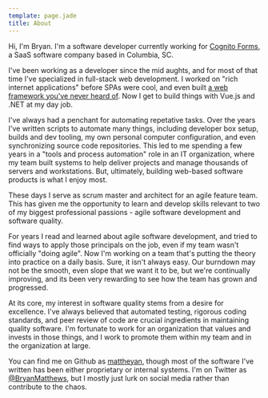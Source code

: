 ```yaml
---
template: page.jade
title: About
---
```


Hi, I'm Bryan. I'm a software developer currently working for [Cognito Forms](https://www.cognitoforms.com), a SaaS software company based in Columbia, SC.

I've been working as a developer since the mid aughts, and for most of that time I've specialized in full-stack web development. I worked on "rich internet applications" before SPAs were cool, and even built [a web framework you've never heard of](https://github.com/vc3/ExoWeb). Now I get to build things with Vue.js and .NET at my day job.

I've always had a penchant for automating repetative tasks. Over the years I've written scripts to automate many things, including developer box setup, builds and dev tooling, my own personal computer configuration, and even synchronizing source code repositories. This led to me spending a few years in a "tools and process automation" role in an IT organization, where my team built systems to help deliver projects and manage thousands of servers and workstations. But, ultimately, building web-based software products is what I enjoy most.

These days I serve as scrum master and architect for an agile feature team. This has given me the opportunity to learn and develop skills relevant to two of my biggest professional passions - agile software development and software quality.

For years I read and learned about agile software development, and tried to find ways to apply those principals on the job, even if my team wasn't officially "doing agile". Now I'm working on a team that's putting the theory into practice on a daily basis. Sure, it isn't always easy. Our burndown may not be the smooth, even slope that we want it to be, but we're continually improving, and its been very rewarding to see how the team has grown and progressed. 

At its core, my interest in software quality stems from a desire for excellence. I've always believed that automated testing, rigorous coding standards, and peer review of code are crucial ingredients in maintaining quality software. I'm fortunate to work for an organization that values and invests in those things, and I work to promote them within my team and in the organization at large.

You can find me on Github as <a href="https://github.com/mattheyan" target="_blank">mattheyan</a>, though most of the software I've written has been either proprietary or internal systems. I'm on Twitter as <a href="https://twitter.com/BryanMatthews" target="_blank">@BryanMatthews</a>, but I mostly just lurk on social media rather than contribute to the chaos.
